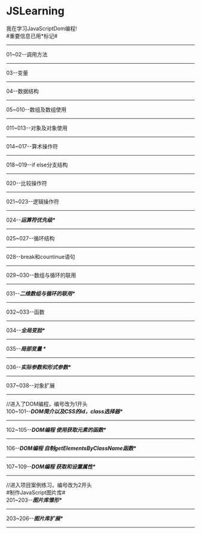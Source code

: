# JSLearning
我在学习JavaScriptDom编程!
<br>
#重要信息已用*标记#
<hr>
01~02--调用方法
<hr>
03--变量
<hr>
04--数据结构
<hr>
05~010--数组及数组使用
<hr>
011~013--对象及对象使用
<hr>
014~017--算术操作符
<hr>
018~019--if else分支结构
<hr>
020--比较操作符
<hr>
021~023--逻辑操作符
<hr>
024--<em><strong>运算符优先级*</strong></em>
<hr>
025~027--循环结构
<hr>
028--break和countinue语句
<hr>
029~030--数组与循环的联用
<hr>
031--<em><strong>二维数组与循环的联用*</strong></em>
<hr>
032~033--函数
<hr>
034--<em><strong>全局变脸*</strong></em>
<hr>
035--<em><strong>局部变量 *</strong></em>
<hr>
036--<em><strong>实际参数和形式参数*</strong></em>
<hr>
037~038--对象扩展
<hr>
//进入了DOM编程，编号改为1开头
<br>
100~101--<em><strong>DOM简介以及CSS的id，class选择器*</strong></em>
<hr>
102~105--<em><strong>DOM编程 使用获取元素的函数*</strong></em>
<hr>
106--<em><strong>DOM编程 自制getElementsByClassName函数*</strong></em>
<hr>
107~109--<em><strong>DOM编程 获取和设置属性*</strong></em>
<hr>
//进入项目案例练习，编号改为2开头
<br>
#制作JavaScript图片库#
<br>
201~203--<em><strong>图片库雏形*</strong></em>
<hr>
203~206--<em><strong>图片库扩展*</strong></em>
<hr>